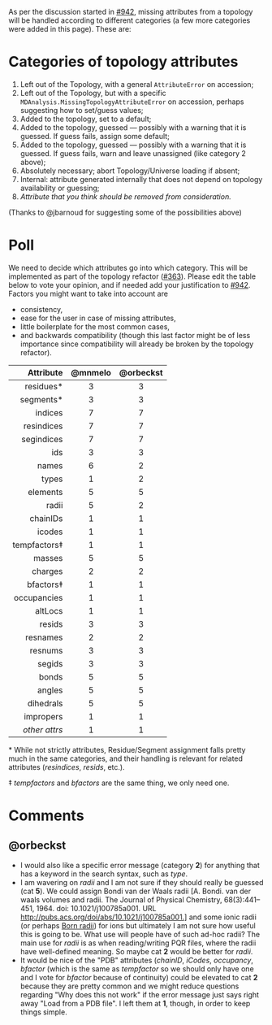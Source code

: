 As per the discussion started in [#942](https://github.com/MDAnalysis/mdanalysis/issues/942), missing attributes from a topology will be handled according to different categories (a few more categories were added in this page). These are:

# Categories of topology attributes

1. Left out of the Topology, with a general `AttributeError` on accession;
2. Left out of the Topology, but with a specific `MDAnalysis.MissingTopologyAttributeError` on accession, perhaps suggesting how to set/guess values;
3. Added to the topology, set to a default;
4. Added to the topology, guessed — possibly with a warning that it is guessed. If guess fails, assign some default;
5. Added to the topology, guessed — possibly with a warning that it is guessed. If guess fails, warn and leave unassigned (like category 2 above);
6. Absolutely necessary; abort Topology/Universe loading if absent;
7. Internal: attribute generated internally that does not depend on topology availability or guessing;
8. *Attribute that you think should be removed from consideration.*

(Thanks to @jbarnoud for suggesting some of the possibilities above)

# Poll

We need to decide which attributes go into which category. This will be implemented as part of the topology refactor ([#363](https://github.com/MDAnalysis/mdanalysis/issues/363)). Please edit the table below to vote your opinion, and if needed add your justification to [#942](https://github.com/MDAnalysis/mdanalysis/issues/942). Factors you might want to take into account are
- consistency,
- ease for the user in case of missing attributes,
- little boilerplate for the most common cases,
- and backwards compatibility (though this last factor might be of less importance since compatibility will already be broken by the topology refactor).

|Attribute    |@mnmelo|@orbeckst| 
|------------:|:-----:|:-------:| 
|residues*    |   3   |   3     |
|segments*    |   3   |   3     |
|indices      |   7   |   7     |
|resindices   |   7   |   7     |
|segindices   |   7   |   7     |
|ids          |   3   |   3     |
|names        |   6   |   2     |
|types        |   1   |   2     |
|elements     |   5   |   5     |
|radii        |   5   |   2     |
|chainIDs     |   1   |   1     |
|icodes       |   1   |   1     |
|tempfactors‡ |   1   |   1     |
|masses       |   5   |   5     |
|charges      |   2   |   2     |
|bfactors‡    |   1   |   1     |
|occupancies  |   1   |   1     |
|altLocs      |   1   |   1     |
|resids       |   3   |   3     |
|resnames     |   2   |   2     |
|resnums      |   3   |   3     |
|segids       |   3   |   3     |
|bonds        |   5   |   5     |
|angles       |   5   |   5     |
|dihedrals    |   5   |   5     |
|impropers    |   1   |   1     |
|*other attrs*|   1   |   1     |

\* While not strictly attributes, Residue/Segment assignment falls pretty much in the same categories, and their handling is relevant for related attributes (*resindices*, *resids*, etc.).

‡ *tempfactors* and *bfactors* are the same thing, we only need one.

# Comments

## @orbeckst
- I would also like a specific error message (category **2**) for anything that has a keyword in the search syntax, such as *type*.
- I am wavering on *radii* and I am not sure if they should really be guessed (cat **5**). We could assign Bondi van der Waals radii [A. Bondi. van der waals volumes and radii. The Journal of Physical Chemistry, 68(3):441–451, 1964. doi: 10.1021/j100785a001. URL http://pubs.acs.org/doi/abs/10.1021/j100785a001.] and some ionic radii (or perhaps [Born radii](https://github.com/Becksteinlab/BornProfiler/blob/develop/bornprofiler/templates/bornions.dat)) for ions but ultimately I am not sure how useful this is going to be. What use will people have of such ad-hoc radii? The main use for *radii* is as when reading/writing PQR files, where the radii have well-defined meaning. So maybe cat **2** would be better for *radii*.
- It would be nice of the "PDB" attributes (*chainID*, *iCodes*, *occupancy*, *bfactor* (which is the same as *tempfactor* so we should only have one and I vote for *bfactor* because of continuity) could be elevated to cat **2** because they are pretty common and we might reduce questions regarding "Why does this not work" if the error message just says right away "Load from a PDB file". I left them at **1**, though, in order to keep things simple.
